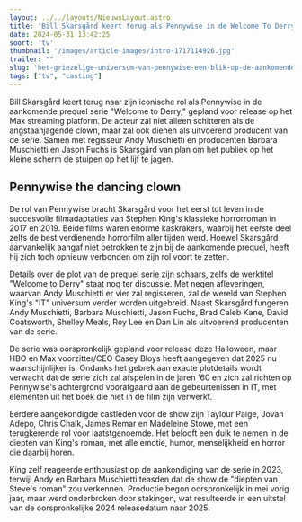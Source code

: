 ```yaml
---
layout: ../../layouts/NieuwsLayout.astro
title: 'Bill Skarsgård keert terug als Pennywise in de Welcome To Derry serie'
date: 2024-05-31 13:42:25
soort: 'tv'
thumbnail: '/images/article-images/intro-1717114926.jpg'
trailer: ""
slug: 'het-griezelige-universum-van-pennywise-een-blik-op-de-aankomende-it-prequel-serie'
tags: ["tv", "casting"]
---
```


Bill Skarsgård keert terug naar zijn iconische rol als Pennywise in de aankomende prequel serie "Welcome to Derry," gepland voor release op het Max streaming platform. De acteur zal niet alleen schitteren als de angstaanjagende clown, maar zal ook dienen als uitvoerend producent van de serie. Samen met regisseur Andy Muschietti en producenten Barbara Muschietti en Jason Fuchs is Skarsgård van plan om het publiek op het kleine scherm de stuipen op het lijf te jagen.

## Pennywise the dancing clown

De rol van Pennywise bracht Skarsgård voor het eerst tot leven in de succesvolle filmadaptaties van Stephen King's klassieke horrorroman in 2017 en 2019. Beide films waren enorme kaskrakers, waarbij het eerste deel zelfs de best verdienende horrorfilm aller tijden werd. Hoewel Skarsgård aanvankelijk aangaf niet betrokken te zijn bij de aankomende prequel, heeft hij zich toch opnieuw verbonden om zijn rol voort te zetten.

Details over de plot van de prequel serie zijn schaars, zelfs de werktitel "Welcome to Derry" staat nog ter discussie. Met negen afleveringen, waarvan Andy Muschietti er vier zal regisseren, zal de wereld van Stephen King's "IT" universum verder worden uitgebreid. Naast Skarsgård fungeren Andy Muschietti, Barbara Muschietti, Jason Fuchs, Brad Caleb Kane, David Coatsworth, Shelley Meals, Roy Lee en Dan Lin als uitvoerend producenten van de serie.

De serie was oorspronkelijk gepland voor release deze Halloween, maar HBO en Max voorzitter/CEO Casey Bloys heeft aangegeven dat 2025 nu waarschijnlijker is. Ondanks het gebrek aan exacte plotdetails wordt verwacht dat de serie zich zal afspelen in de jaren '60 en zich zal richten op Pennywise's achtergrond voorafgaand aan de gebeurtenissen in IT, met elementen uit het boek die niet in de film zijn verwerkt.

Eerdere aangekondigde castleden voor de show zijn Taylour Paige, Jovan Adepo, Chris Chalk, James Remar en Madeleine Stowe, met een terugkerende rol voor laatstgenoemde. Het belooft een duik te nemen in de diepten van King's roman, met alle emotie, humor, menselijkheid en horror die daarbij horen.

King zelf reageerde enthousiast op de aankondiging van de serie in 2023, terwijl Andy en Barbara Muschietti teasden dat de show de "diepten van Steve's roman" zou verkennen. Productie begon oorspronkelijk in mei vorig jaar, maar werd onderbroken door stakingen, wat resulteerde in een uitstel van de oorspronkelijke 2024 releasedatum naar 2025.
